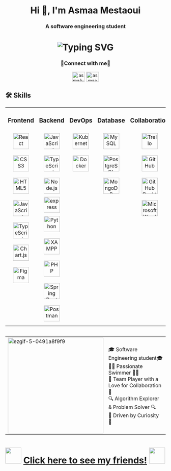 <h1 align="center">Hi 👋, I'm Asmaa Mestaoui</h1> 
<h3 align="center">A software engineering student</h3>
<h1 align="center">
    <img  href="https://git.io/typing-svg"><img src="https://readme-typing-svg.herokuapp.com?font=&weight=500&size=21&duration=4992&pause=991&color=D03FF7&random=false&width=435&lines=-+Enthusiastic++about++algorithms+%F0%9F%A7%AE+-;-------+and+data+structures+%F0%9F%91%A9%F0%9F%8F%BC%E2%80%8D%F0%9F%92%BB+-------;-----Inspired+by+UI%2FUX+design+%F0%9F%8E%A8-----;+-Keen+on+full-stack+development++%F0%9F%92%BB-" alt="Typing SVG"    />
</h1>

<h3 align="center">💬Connect with me💬</h3>
<p align="center">
<a href="https://linkedin.com/in/asmaâ-mestaoui" target="blank"><img align="center" src="https://raw.githubusercontent.com/rahuldkjain/github-profile-readme-generator/master/src/images/icons/Social/linked-in-alt.svg" alt="asmaâ-mestaoui" height="30" width="40" /></a>
<a href="https://codeforces.com/profile/asmaamst" target="blank"><img align="center" src="https://raw.githubusercontent.com/rahuldkjain/github-profile-readme-generator/master/src/images/icons/Social/codeforces.svg" alt="asmaamst" height="30" width="40" /></a>
</p>


## 🛠️ Skills
<table><tr><td valign="top" width="20%">

### Frontend  
<div align="center">  
<a href="https://reactjs.org/" target="_blank"><img style="margin: 10px" src="https://profilinator.rishav.dev/skills-assets/react-original-wordmark.svg" alt="React" height="50" /></a>  
<a href="https://www.w3schools.com/css/" target="_blank"><img style="margin: 10px" src="https://profilinator.rishav.dev/skills-assets/css3-original-wordmark.svg" alt="CSS3" height="50" /></a>  
<a href="https://en.wikipedia.org/wiki/HTML5" target="_blank"><img style="margin: 10px" src="https://profilinator.rishav.dev/skills-assets/html5-original-wordmark.svg" alt="HTML5" height="50" /></a>  
<a href="https://www.javascript.com/" target="_blank"><img style="margin: 10px" src="https://profilinator.rishav.dev/skills-assets/javascript-original.svg" alt="JavaScript" height="50" /></a>  
<a href="https://www.typescriptlang.org/" target="_blank"><img style="margin: 10px" src="https://profilinator.rishav.dev/skills-assets/typescript-original.svg" alt="TypeScript" height="50" /></a>  
<a href="https://www.chartjs.org/" target="_blank"><img style="margin: 10px" src="https://profilinator.rishav.dev/skills-assets/logo-title.svg" alt="Chart.js" height="50" /></a>  
<a href="https://www.figma.com/" target="_blank"><img style="margin: 10px" src="https://profilinator.rishav.dev/skills-assets/figma-icon.svg" alt="Figma" height="50" /></a>  
</div>

</td><td valign="top" width="20%">

### Backend  
<div align="center">  
<a href="https://www.javascript.com/" target="_blank"><img style="margin: 10px" src="https://profilinator.rishav.dev/skills-assets/javascript-original.svg" alt="JavaScript" height="50" /></a>  
<a href="https://www.typescriptlang.org/" target="_blank"><img style="margin: 10px" src="https://profilinator.rishav.dev/skills-assets/typescript-original.svg" alt="TypeScript" height="50" /></a>  
<a href="https://nodejs.org/" target="_blank"><img style="margin: 10px" src="https://profilinator.rishav.dev/skills-assets/nodejs-original-wordmark.svg" alt="Node.js" height="50" /></a>  
<a href="https://expressjs.com" target="_blank" rel="noreferrer">
    <img src="https://expressjs.com/images/favicon.png" alt="express" width="50" height="50"/>
  </a>
<a href="https://www.python.org/" target="_blank"><img style="margin: 10px" src="https://profilinator.rishav.dev/skills-assets/python-original.svg" alt="Python" height="50" /></a>  
<a href="https://www.apachefriends.org/" target="_blank"><img style="margin: 10px" src=https://cdn.worldvectorlogo.com/logos/xampp.svg alt="XAMPP" height="50" /></a>
<a href="https://www.php.net/" target="_blank"><img style="margin: 10px" src="https://profilinator.rishav.dev/skills-assets/php-original.svg" alt="PHP" height="50" /></a>
<a href="https://spring.io/projects/spring-boot" target="_blank"><img style="margin: 10px" src="https://profilinator.rishav.dev/skills-assets/springio-icon.svg" alt="Spring Boot" height="50" /></a><a href="https://www.postman.com/" target="_blank"><img style="margin: 10px" src="https://cdn.worldvectorlogo.com/logos/postman.svg" alt="Postman" height="50" /></a>
</div>

</td><td valign="top" width="20%">
    
### DevOps  
<div align="center">  
<a href="https://kubernetes.io/" target="_blank"><img style="margin: 10px" src="https://profilinator.rishav.dev/skills-assets/kubernetes-icon.svg" alt="Kubernetes" height="50" /></a>  
<a href="https://www.docker.com/" target="_blank"><img style="margin: 10px" src="https://profilinator.rishav.dev/skills-assets/docker-original-wordmark.svg" alt="Docker" height="50" /></a>  
</div>  

</td><td valign="top" width="20%">
    
### Database  
<div align="center">  
<a href="https://www.mysql.com/" target="_blank"><img style="margin: 10px" src="https://profilinator.rishav.dev/skills-assets/mysql-original-wordmark.svg" alt="MySQL" height="50" /></a>  
<a href="https://www.postgresql.org/" target="_blank"><img style="margin: 10px" src="https://profilinator.rishav.dev/skills-assets/postgresql-original-wordmark.svg" alt="PostgreSQL" height="50" /></a>  
<a href="https://www.mongodb.com/" target="_blank"><img style="margin: 10px" src="https://profilinator.rishav.dev/skills-assets/mongodb-original-wordmark.svg" alt="MongoDB" height="50" /></a>  
</div>

</td><td valign="top" width="20%">

### Collaboration
<div align="center"> 
<a href="https://trello.com/" target="_blank"><img style="margin: 10px" src=https://cdn.worldvectorlogo.com/logos/trello.svg alt="Trello" height="50" /></a> 
<a href="https://github.com/" target="_blank"><img style="margin: 10px" src=https://upload.wikimedia.org/wikipedia/commons/9/91/Octicons-mark-github.svg alt="GitHub" height="50" /></a> 
<a href="https://desktop.github.com/" target="_blank"><img style="margin: 10px" src="https://desktop.github.com/images/desktop-icon.svg" alt="GitHub Desktop" height="50" /></a> 
<a href="https://www.microsoft.com/en-us/microsoft-365/word" target="_blank"><img style="margin: 10px" src=https://upload.wikimedia.org/wikipedia/commons/thumb/8/8a/Icon-doc.svg/1200px-Icon-doc.svg.png alt="Microsoft Word" height="50" /></a> </div>

</td></tr></table>  
<br/>  


<table style="margin: auto; text-align: left;">
  <tr>
      <td>
        <img src="https://github.com/user-attachments/assets/c38345c6-9332-4225-b09b-16d10b51a0ea" alt="ezgif-5-0491a8f9f9" width="300"/>
     </td>
     <td>
      <ul style="list-style: none; padding: 0;">
        <li>🎓 Software Engineering student🎓</li>
        <li>🏊‍♀️ Passionate Swimmer 🏊‍♀️</li>
        <li>🤝 Team Player with a Love for Collaboration 🤝</li>
        <li>🔍 Algorithm Explorer & Problem Solver 🔍</li>
        <li>🌟 Driven by Curiosity 🌟</li>
      </ul>
    </td>
    
  </tr>
</table>


# <img src="https://user-images.githubusercontent.com/74038190/213844263-a8897a51-32f4-4b3b-b5c2-e1528b89f6f3.png" width="50px" /> [Click here to see my friends!](https://asmaa5678.github.io/) <img src="https://user-images.githubusercontent.com/74038190/213844263-a8897a51-32f4-4b3b-b5c2-e1528b89f6f3.png" width="50px" />






